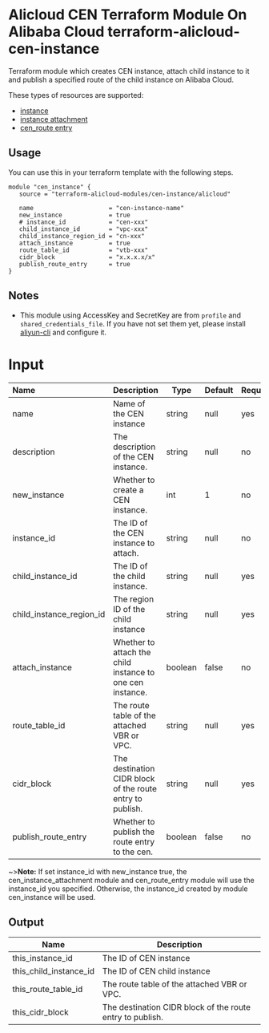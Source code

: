 # Alicloud CEN Terraform Module On Alibaba Cloud terraform-alicloud-cen-instance

Terraform module which creates CEN instance, attach child instance to it and publish a specified route of the child instance on Alibaba Cloud.

These types of resources are supported:

- [instance](https://github.com/terraform-providers/terraform-provider-alicloud/blob/master/website/docs/r/cen_instance.html.markdown)
- [instance attachment](https://github.com/terraform-providers/terraform-provider-alicloud/blob/master/website/docs/r/cen_instance_attachment.html.markdown)
- [cen_route entry](https://github.com/terraform-providers/terraform-provider-alicloud/blob/master/website/docs/r/cen_route_entry.html.markdown)

## Usage

You can use this in your terraform template with the following steps.

```hcl
module "cen_instance" {
   source = "terraform-alicloud-modules/cen-instance/alicloud"

   name                     = "cen-instance-name"
   new_instance             = true
   # instance_id            = "cen-xxx"
   child_instance_id        = "vpc-xxx"
   child_instance_region_id = "cn-xxx"
   attach_instance          = true
   route_table_id           = "vtb-xxx"
   cidr_block               = "x.x.x.x/x"
   publish_route_entry      = true
}
```

## Notes

* This module using AccessKey and SecretKey are from `profile` and `shared_credentials_file`.
If you have not set them yet, please install [aliyun-cli](https://github.com/aliyun/aliyun-cli#installation) and configure it.

# Input

| Name                     | Description                                               | Type    | Default | Required |
| :----------------------- | :-------------------------------------------------------- | ------- | ------- | -------- |
| name                     | Name of the CEN instance                                  | string  | null    | yes      |
| description              | The description of the CEN instance.                      | string  | null    | no       |
| new_instance             | Whether to create a CEN instance.                         | int     | 1       | no       |
| instance_id              | The ID of the CEN instance to attach.                     | string  | null    | no       |
| child_instance_id        | The ID of the child instance.                             | string  | null    | yes      |
| child_instance_region_id | The region ID of the child instance                       | string  | null    | yes      |
| attach_instance          | Whether to attach the child instance to one cen instance. | boolean | false   | no       |
| route_table_id           | The route table of the attached VBR or VPC.               | string  | null    | yes      |
| cidr_block               | The destination CIDR block of the route entry to publish. | string  | null    | yes      |
| publish_route_entry      | Whether to publish the route entry to the cen.            | boolean | false   | no       |
~>**Note:** If set instance_id with new_instance true, the cen_instance_attachment module and cen_route_entry module will use the instance_id you specified. Otherwise, the instance_id created by module cen_instance will be used.


## Output

| Name                   | Description                                               |
| ---------------------- | --------------------------------------------------------- |
| this_instance_id       | The ID of CEN instance                                    |
| this_child_instance_id | The ID of CEN child instance                              |
| this_route_table_id    | The route table of the attached VBR or VPC.               |
| this_cidr_block        | The destination CIDR block of the route entry to publish. |
